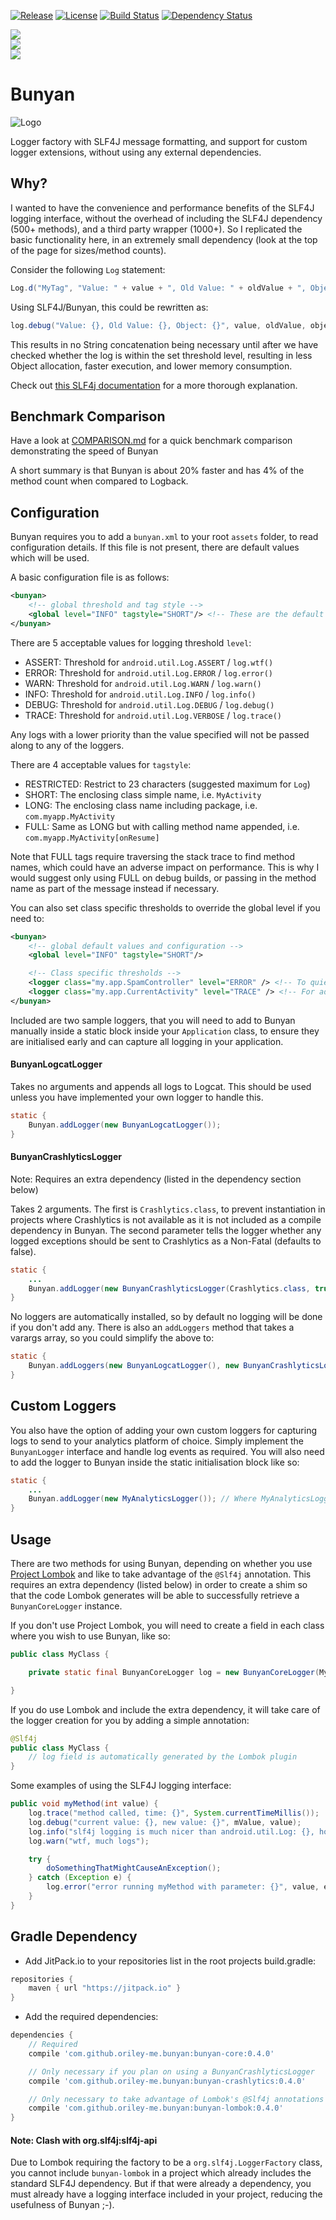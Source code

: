 [![Release](https://jitpack.io/v/com.github.oriley-me/bunyan.svg)](https://jitpack.io/#com.github.oriley-me/bunyan)
[![License](https://img.shields.io/badge/license-Apache%202.0-blue.svg)](http://www.apache.org/licenses/LICENSE-2.0)
[![Build Status](https://travis-ci.org/oriley-me/bunyan.svg?branch=master)](https://travis-ci.org/oriley-me/bunyan)
[![Dependency Status](https://www.versioneye.com/user/projects/571b91d2fcd19a00415b267b/badge.svg?style=flat)](https://www.versioneye.com/user/projects/571b91d2fcd19a00415b267b)

<a href="http://www.methodscount.com/?lib=com.github.oriley-me.bunyan%3Abunyan-core%3A0.4.0"><img src="https://img.shields.io/badge/bunyan_core-methods: 123 | deps: 20 | size: 17 KB-f44336.svg"></img></a>  
<a href="http://www.methodscount.com/?lib=com.github.oriley-me.bunyan%3Abunyan-crashlytics%3A0.4.0"><img src="https://img.shields.io/badge/bunyan_crashlytics-methods: 11 | additional deps: 0 | size: 3 KB-ff9800.svg"></img></a>  
<a href="http://www.methodscount.com/?lib=com.github.oriley-me.bunyan%3Abunyan-lombok%3A0.4.0"><img src="https://img.shields.io/badge/bunyan_lombok-methods: 6 | additional deps: 0 | size: 2 KB-ff9800.svg"></img></a>  

# Bunyan
![Logo](artwork/icon.png)

Logger factory with SLF4J message formatting, and support for custom logger extensions, without using any external
dependencies.

## Why?

I wanted to have the convenience and performance benefits of the SLF4J logging interface, without the overhead of
including the SLF4J dependency (500+ methods), and a third party wrapper (1000+). So I replicated the basic
functionality here, in an extremely small dependency (look at the top of the page for sizes/method counts).

Consider the following `Log` statement:

```java
Log.d("MyTag", "Value: " + value + ", Old Value: " + oldValue + ", Object: " + object.toString());
```

Using SLF4J/Bunyan, this could be rewritten as:
```java
log.debug("Value: {}, Old Value: {}, Object: {}", value, oldValue, object);
```

This results in no String concatenation being necessary until after we have checked whether the log is within the set
threshold level, resulting in less Object allocation, faster execution, and lower memory consumption.

Check out [this SLF4j documentation](http://www.slf4j.org/faq.html#logging_performance) for a more thorough explanation.

## Benchmark Comparison

Have a look at [COMPARISON.md](COMPARISON.md) for a quick benchmark comparison demonstrating the speed of Bunyan

A short summary is that Bunyan is about 20% faster and has 4% of the method count when compared to Logback.

## Configuration

Bunyan requires you to add a `bunyan.xml` to your root `assets` folder, to read configuration details. If this file is
not present, there are default values which will be used.

A basic configuration file is as follows:

```xml
<bunyan>
    <!-- global threshold and tag style -->
    <global level="INFO" tagstyle="SHORT"/> <!-- These are the default values -->
</bunyan>
```

There are 5 acceptable values for logging threshold `level`:

 * ASSERT:  Threshold for `android.util.Log.ASSERT` / `log.wtf()`
 * ERROR:  Threshold for `android.util.Log.ERROR` / `log.error()`
 * WARN:   Threshold for `android.util.Log.WARN` / `log.warn()`
 * INFO:   Threshold for `android.util.Log.INFO` / `log.info()`
 * DEBUG:  Threshold for `android.util.Log.DEBUG` / `log.debug()`
 * TRACE:  Threshold for `android.util.Log.VERBOSE` / `log.trace()`

Any logs with a lower priority than the value specified will not be passed along to any of the loggers.

There are 4 acceptable values for `tagstyle`:

 * RESTRICTED:  Restrict to 23 characters (suggested maximum for `Log`)
 * SHORT:       The enclosing class simple name, i.e. `MyActivity`
 * LONG:        The enclosing class name including package, i.e. `com.myapp.MyActivity`
 * FULL:        Same as LONG but with calling method name appended, i.e. `com.myapp.MyActivity[onResume]`

 Note that FULL tags require traversing the stack trace to find method names, which could have an adverse impact on
 performance. This is why I would suggest only using FULL on debug builds, or passing in the method name as part of
 the message instead if necessary.

You can also set class specific thresholds to override the global level if you need to:

```xml
<bunyan>
    <!-- global default values and configuration -->
    <global level="INFO" tagstyle="SHORT"/>

    <!-- Class specific thresholds -->
    <logger class="my.app.SpamController" level="ERROR" /> <!-- To quieten a particularly noisy class temporarily -->
    <logger class="my.app.CurrentActivity" level="TRACE" /> <!-- For additional logging whilst developing -->
</bunyan>
```


Included are two sample loggers, that you will need to add to Bunyan manually inside a static block inside your
`Application` class, to ensure they are initialised early and can capture all logging in your application.

#### BunyanLogcatLogger

Takes no arguments and appends all logs to Logcat. This should be used unless you have implemented your own logger
to handle this.

```java
static {
    Bunyan.addLogger(new BunyanLogcatLogger());
}
```

#### BunyanCrashlyticsLogger

Note: Requires an extra dependency (listed in the dependency section below)

Takes 2 arguments. The first is `Crashlytics.class`, to prevent instantiation in projects where Crashlytics is not
available as it is not included as a compile dependency in Bunyan. The second parameter tells the logger whether any
logged exceptions should be sent to Crashlytics as a Non-Fatal (defaults to false).

```java
static {
    ...
    Bunyan.addLogger(new BunyanCrashlyticsLogger(Crashlytics.class, true));
}
```

No loggers are automatically installed, so by default no logging will be done if you don't add any. There is also an
`addLoggers` method that takes a varargs array, so you could simplify the above to:

```java
static {
    Bunyan.addLoggers(new BunyanLogcatLogger(), new BunyanCrashlyticsLogger(Crashlytics.class, true));
}
```

## Custom Loggers

You also have the option of adding your own custom loggers for capturing logs to send to your analytics platform of
choice. Simply implement the `BunyanLogger` interface and handle log events as required. You will also need to add
the logger to Bunyan inside the static initialisation block like so:

```java
static {
    ...
    Bunyan.addLogger(new MyAnalyticsLogger()); // Where MyAnalyticsLogger is your custom class
}
```

## Usage

There are two methods for using Bunyan, depending on whether you use [Project Lombok](https://projectlombok.org/) and like
to take advantage of the `@Slf4j` annotation. This requires an extra dependency (listed below) in order to create a shim
so that the code Lombok generates will be able to successfully retrieve a `BunyanCoreLogger` instance.

If you don't use Project Lombok, you will need to create a field in each class where you wish to use Bunyan, like so:

```java
public class MyClass {

    private static final BunyanCoreLogger log = new BunyanCoreLogger(MyClass.class);

}
```

If you do use Lombok and include the extra dependency, it will take care of the logger creation for you
by adding a simple annotation:

```java
@Slf4j
public class MyClass {
    // log field is automatically generated by the Lombok plugin
}
```

Some examples of using the SLF4J logging interface:

```java
public void myMethod(int value) {
    log.trace("method called, time: {}", System.currentTimeMillis());
    log.debug("current value: {}, new value: {}", mValue, value);
    log.info("slf4j logging is much nicer than android.util.Log: {}, how much?: {}", true, Integer.MAX_VALUE);
    log.warn("wtf, much logs");

    try {
        doSomethingThatMightCauseAnException();
    } catch (Exception e) {
        log.error("error running myMethod with parameter: {}", value, e);
    }
}
```

## Gradle Dependency

 * Add JitPack.io to your repositories list in the root projects build.gradle:

```gradle
repositories {
    maven { url "https://jitpack.io" }
}
```

 * Add the required dependencies:

```gradle
dependencies {
    // Required
    compile 'com.github.oriley-me.bunyan:bunyan-core:0.4.0'

    // Only necessary if you plan on using a BunyanCrashlyticsLogger
    compile 'com.github.oriley-me.bunyan:bunyan-crashlytics:0.4.0'

    // Only necessary to take advantage of Lombok's @Slf4j annotations
    compile 'com.github.oriley-me.bunyan:bunyan-lombok:0.4.0'
}
```

#### Note: Clash with org.slf4j:slf4j-api

Due to Lombok requiring the factory to be a `org.slf4j.LoggerFactory` class, you cannot include `bunyan-lombok` in a
project which already includes the standard SLF4J dependency. But if that were already a dependency, you must already
have a logging interface included in your project, reducing the usefulness of Bunyan ;-).
